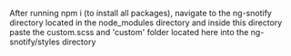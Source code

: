 After running npm i (to install all packages), navigate to the ng-snotify directory located in the node_modules directory and
inside this directory paste the custom.scss and 'custom' folder located here into the ng-snotify/styles directory
